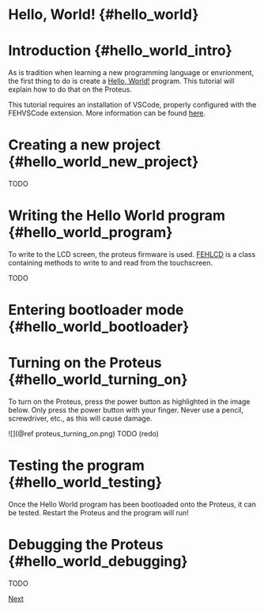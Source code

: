 Hello, World! {#hello_world}
=======

Introduction {#hello_world_intro}
===
As is tradition when learning a new programming language or envrionment, the first thing to do is create a [Hello, World!](https://en.wikipedia.org/wiki/%22Hello,_World!%22_program) program.  This tutorial will explain how to do that on the Proteus. 

This tutorial requires an installation of VSCode, properly configured with the FEHVSCode extension.  More information can be found [here](http://www.example.com).

Creating a new project {#hello_world_new_project}
===
TODO

Writing the Hello World program {#hello_world_program}
===
To write to the LCD screen, the proteus firmware is used. [FEHLCD](http://www.example.com) is a class containing methods to write to and read from the touchscreen.

TODO

Entering bootloader mode {#hello_world_bootloader}
===


Turning on the Proteus {#hello_world_turning_on}
===
To turn on the Proteus, press the power button as highlighted in the image below. Only press the power button with your finger.  Never use a pencil, screwdriver, etc., as this will cause damage.

![](@ref proteus_turning_on.png)
TODO (redo)

Testing the program {#hello_world_testing}
===
Once the Hello World program has been bootloaded onto the Proteus, it can be tested. Restart the Proteus and the program will run!

Debugging the Proteus {#hello_world_debugging}
===
TODO

[Next](http://www.example.com)